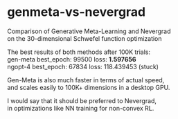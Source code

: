 # genmeta-vs-nevergrad
Comparison of Generative Meta-Learning and Nevergrad  
on the 30-dimensional Schwefel function optimization

The best results of both methods after 100K trials:  
gen-meta best_epoch: 99500 loss: **1.597656**  
ngopt-4 best_epoch: 67834 loss: 118.439453 (stuck)  

Gen-Meta is also much faster in terms of actual speed,  
and scales easily to 100K+ dimensions in a desktop GPU.

I would say that it should be preferred to Nevergrad,  
in optimizations like NN training for non-convex RL.
